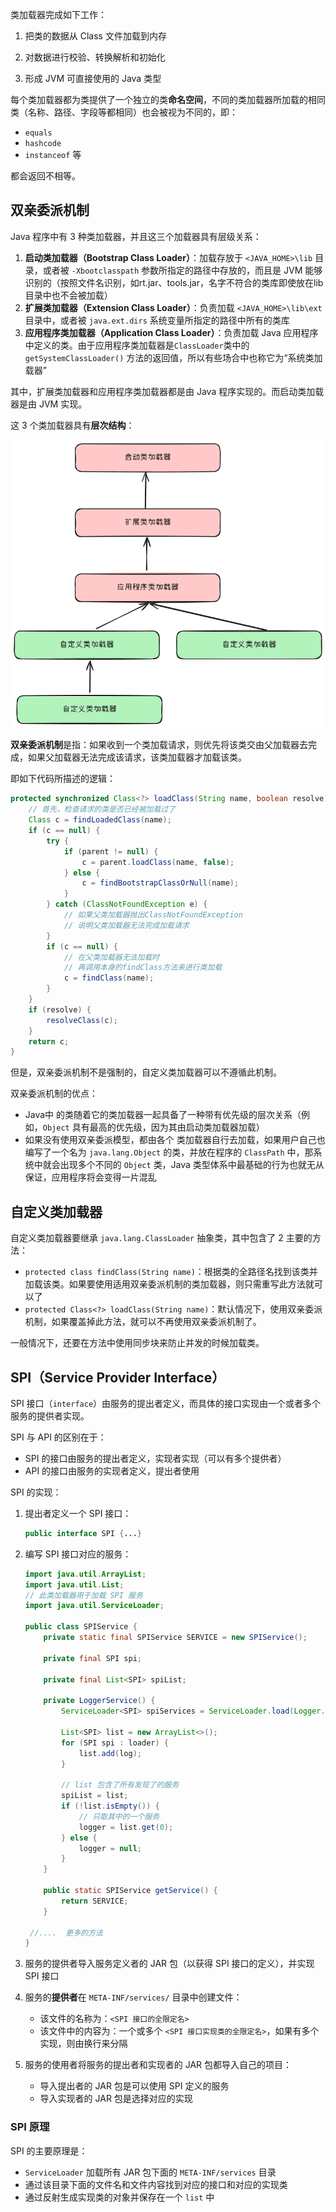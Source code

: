 类加载器完成如下工作：

1. 把类的数据从 Class 文件加载到内存

2. 对数据进行校验、转换解析和初始化

3. 形成 JVM 可直接使用的 Java 类型

每个类加载器都为类提供了一个独立的类**命名空间**，不同的类加载器所加载的相同类（名称、路径、字段等都相同）也会被视为不同的，即：

- `equals`
- `hashcode` 
- `instanceof` 等

都会返回不相等。

## 双亲委派机制

Java 程序中有 3 种类加载器，并且这三个加载器具有层级关系：

1. **启动类加载器（Bootstrap Class Loader）**：加载存放于 `<JAVA_HOME>\lib` 目录，或者被 `-Xbootclasspath` 参数所指定的路径中存放的，而且是 JVM 能够识别的（按照文件名识别，如rt.jar、tools.jar，名字不符合的类库即使放在lib目录中也不会被加载）
2. **扩展类加载器（Extension Class Loader）**：负责加载 `<JAVA_HOME>\lib\ext` 目录中，或者被 `java.ext.dirs` 系统变量所指定的路径中所有的类库
3. **应用程序类加载器（Application Class Loader）**：负责加载 Java 应用程序中定义的类。由于应用程序类加载器是`ClassLoader`类中的`getSystemClassLoader()` 方法的返回值，所以有些场合中也称它为“系统类加载器”

其中，扩展类加载器和应用程序类加载器都是由 Java 程序实现的。而启动类加载器是由 JVM 实现。

这 3 个类加载器具有**层次结构**：

<img src="./../images/image-20250331213055016.png" alt="image-20250331213055016" style="zoom: 67%;" />

**双亲委派机制**是指：如果收到一个类加载请求，则优先将该类交由父加载器去完成，如果父加载器无法完成该请求，该类加载器才加载该类。

即如下代码所描述的逻辑：

```java
protected synchronized Class<?> loadClass(String name, boolean resolve) throws ClassNotFoundException {
    // 首先，检查请求的类是否已经被加载过了
    Class c = findLoadedClass(name);
    if (c == null) {
        try {
            if (parent != null) {
                c = parent.loadClass(name, false);
            } else {
                c = findBootstrapClassOrNull(name);
            }
        } catch (ClassNotFoundException e) {
            // 如果父类加载器抛出ClassNotFoundException
            // 说明父类加载器无法完成加载请求
        }
        if (c == null) {
            // 在父类加载器无法加载时
            // 再调用本身的findClass方法来进行类加载
            c = findClass(name);
        }
    }
    if (resolve) {
        resolveClass(c);
    }
    return c;
}
```

但是，双亲委派机制不是强制的，自定义类加载器可以不遵循此机制。

双亲委派机制的优点：

- Java中 的类随着它的类加载器一起具备了一种带有优先级的层次关系（例如，`Object` 具有最高的优先级，因为其由启动类加载器加载）
- 如果没有使用双亲委派模型，都由各个 类加载器自行去加载，如果用户自己也编写了一个名为 `java.lang.Object` 的类，并放在程序的 `ClassPath` 中，那系统中就会出现多个不同的 `Object` 类，Java 类型体系中最基础的行为也就无从保证，应用程序将会变得一片混乱

## 自定义类加载器

自定义类加载器要继承 `java.lang.ClassLoader`  抽象类，其中包含了 2 主要的方法：

- `protected class findClass(String name)`：根据类的全路径名找到该类并加载该类。如果要使用适用双亲委派机制的类加载器，则只需重写此方法就可以了
- `protected Class<?> loadClass(String name)`：默认情况下，使用双亲委派机制，如果覆盖掉此方法，就可以不再使用双亲委派机制了。

一般情况下，还要在方法中使用同步块来防止并发的时候加载类。

## SPI（Service Provider Interface）

SPI 接口（`interface`）由服务的提出者定义，而具体的接口实现由一个或者多个服务的提供者实现。

SPI 与 API 的区别在于：

- SPI 的接口由服务的提出者定义，实现者实现（可以有多个提供者）
- API 的接口由服务的实现者定义，提出者使用

SPI 的实现：

1. 提出者定义一个 SPI 接口：

   ```java
   public interface SPI {...}
   ```

2. 编写 SPI 接口对应的服务：

   ```java
   import java.util.ArrayList;
   import java.util.List;
   // 此类加载器用于加载 SPI 服务
   import java.util.ServiceLoader;
   
   public class SPIService {
       private static final SPIService SERVICE = new SPIService();
   
       private final SPI spi;
   
       private final List<SPI> spiList;
   
       private LoggerService() {
           ServiceLoader<SPI> spiServices = ServiceLoader.load(Logger.class);
           
           List<SPI> list = new ArrayList<>();
           for (SPI spi : loader) {
               list.add(log);
           }
           
           // list 包含了所有发现了的服务
           spiList = list;
           if (!list.isEmpty()) {
               // 只取其中的一个服务
               logger = list.get(0);
           } else {
               logger = null;
           }
       }
   
       public static SPIService getService() {
           return SERVICE;
       }
       
   	//....  更多的方法
   }
   ```

3. 服务的提供者导入服务定义者的 JAR 包（以获得 SPI 接口的定义），并实现 SPI 接口

4. 服务的**提供者**在 `META-INF/services/`  目录中创建文件：
   - 该文件的名称为：`<SPI 接口的全限定名>`
   - 该文件中的内容为：一个或多个 `<SPI 接口实现类的全限定名>`，如果有多个实现，则由换行来分隔

5. 服务的使用者将服务的提出者和实现者的 JAR 包都导入自己的项目：

   - 导入提出者的 JAR 包是可以使用 SPI 定义的服务
   - 导入实现者的 JAR 包是选择对应的实现

### SPI 原理

SPI 的主要原理是：

- `ServiceLoader` 加载所有 JAR 包下面的 `META-INF/services` 目录
- 通过该目录下面的文件名和文件内容找到对应的接口和对应的实现类
- 通过反射生成实现类的对象并保存在一个 `list` 中
